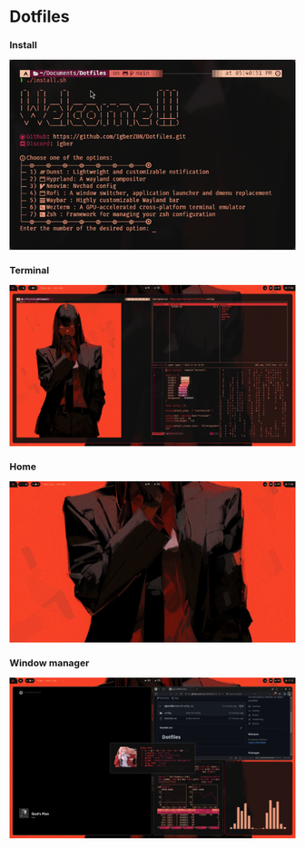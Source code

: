 # Dotfiles

### Install

![Install script](assets/Install.png)

### Terminal

![Terminal](assets/terminal.png)

### Home

![Home](assets/home.png)

### Window manager

![Window Manager](assets/window.png)
